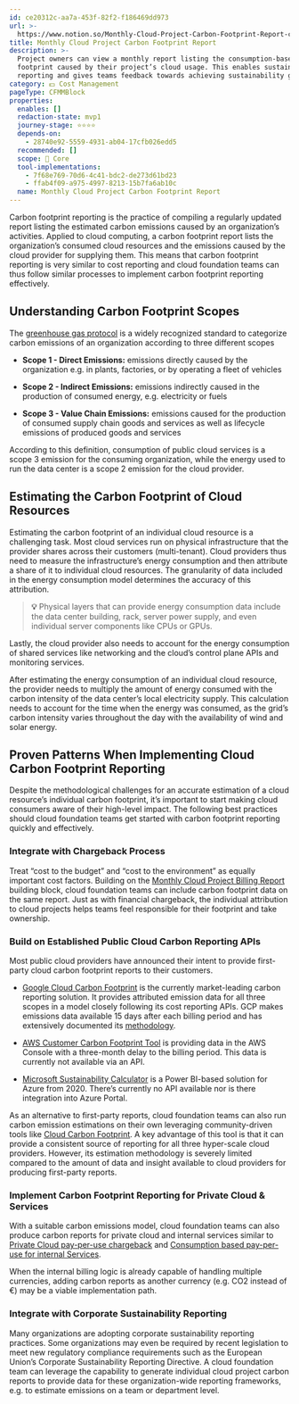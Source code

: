 ```yaml
---
id: ce20312c-aa7a-453f-82f2-f186469dd973
url: >-
  https://www.notion.so/Monthly-Cloud-Project-Carbon-Footprint-Report-ce20312caa7a453f82f2f186469dd973
title: Monthly Cloud Project Carbon Footprint Report
description: >-
  Project owners can view a monthly report listing the consumption-based carbon
  footprint caused by their project’s cloud usage. This enables sustainability
  reporting and gives teams feedback towards achieving sustainability goals.
category: 💵 Cost Management
pageType: CFMMBlock
properties:
  enables: []
  redaction-state: mvp1
  journey-stage: ⭐️⭐️⭐️⭐️
  depends-on:
    - 28740e92-5559-4931-ab04-17cfb026edd5
  recommended: []
  scope: 🏢 Core
  tool-implementations:
    - 7f68e769-70d6-4c41-bdc2-de273d61bd23
    - ffab4f09-a975-4997-8213-15b7fa6ab10c
  name: Monthly Cloud Project Carbon Footprint Report
---
```


Carbon footprint reporting is the practice of compiling a regularly updated report listing the estimated carbon emissions caused by an organization’s activities. Applied to cloud computing, a carbon footprint report lists the organization’s consumed cloud resources and the emissions caused by the cloud provider for supplying them. This means that carbon footprint reporting is very similar to cost reporting and cloud foundation teams can thus follow similar processes to implement carbon footprint reporting effectively.

## Understanding Carbon Footprint Scopes

The [greenhouse gas protocol](https://ghgprotocol.org) is a widely recognized standard to categorize carbon emissions of an organization according to three different scopes

- **Scope 1 - Direct Emissions:** emissions directly caused by the organization e.g. in plants, factories, or by operating a fleet of vehicles

- **Scope 2 - Indirect Emissions:** emissions indirectly caused in the production of consumed energy, e.g. electricity or fuels

- **Scope 3 - Value Chain Emissions:** emissions caused for the production of consumed supply chain goods and services as well as lifecycle emissions of produced goods and services

According to this definition, consumption of public cloud services is a scope 3 emission for the consuming organization, while the energy used to run the data center is a scope 2 emission for the cloud provider.

## Estimating the Carbon Footprint of Cloud Resources

Estimating the carbon footprint of an individual cloud resource is a challenging task. Most cloud services run on physical infrastructure that the provider shares across their customers (multi-tenant). Cloud providers thus need to measure the infrastructure’s energy consumption and then attribute a share of it to individual cloud resources. The granularity of data included in the energy consumption model determines the accuracy of this attribution.

> **💡** Physical layers that can provide energy consumption data include the data center building, rack, server power supply, and even individual server components like CPUs or GPUs.

Lastly, the cloud provider also needs to account for the energy consumption of shared services like networking and the cloud’s control plane APIs and monitoring services.

After estimating the energy consumption of an individual cloud resource, the provider needs to multiply the amount of energy consumed with the carbon intensity of the data center’s local electricity supply. This calculation needs to account for the time when the energy was consumed, as the grid’s carbon intensity varies throughout the day with the availability of wind and solar energy.

## Proven Patterns When Implementing Cloud Carbon Footprint Reporting

Despite the methodological challenges for an accurate estimation of a cloud resource’s individual carbon footprint, it’s important to start making cloud consumers aware of their high-level impact. The following best practices should cloud foundation teams get started with carbon footprint reporting quickly and effectively.

### Integrate with Chargeback Process

Treat “cost to the budget” and “cost to the environment” as equally important cost factors. Building on the [Monthly Cloud Project Billing Report](./monthly-cloud-project-billing-report.md) building block, cloud foundation teams can include carbon footprint data on the same report. Just as with financial chargeback, the individual attribution to cloud projects helps teams feel responsible for their footprint and take ownership.

### Build on Established Public Cloud Carbon Reporting APIs

Most public cloud providers have announced their intent to provide first-party cloud carbon footprint reports to their customers.

- [Google Cloud Carbon Footprint](https://cloud.google.com/carbon-footprint) is the currently market-leading carbon reporting solution. It provides attributed emission data for all three scopes in a model closely following its cost reporting APIs. GCP makes emissions data available 15 days after each billing period and has extensively documented its [methodology](https://cloud.google.com/carbon-footprint/docs/methodology).

- [AWS Customer Carbon Footprint Tool](https://aws.amazon.com/aws-cost-management/aws-customer-carbon-footprint-tool/) is providing data in the AWS Console with a three-month delay to the billing period. This data is currently not available via an API.

- [Microsoft Sustainability Calculator](https://azure.microsoft.com/en-au/blog/microsoft-sustainability-calculator-helps-enterprises-analyze-the-carbon-emissions-of-their-it-infrastructure/) is a Power BI-based solution for Azure from 2020. There’s currently no API available nor is there integration into Azure Portal.

As an alternative to first-party reports, cloud foundation teams can also run carbon emission estimations on their own leveraging community-driven tools like [Cloud Carbon Footprint](https://www.cloudcarbonfootprint.org). A key advantage of this tool is that it can provide a consistent source of reporting for all three hyper-scale cloud providers. However, its estimation methodology is severely limited compared to the amount of data and insight available to cloud providers for producing first-party reports.

### Implement Carbon Footprint Reporting for Private Cloud & Services

With a suitable carbon emissions model, cloud foundation teams can also produce carbon reports for private cloud and internal services similar to [Private Cloud pay-per-use chargeback](./private-cloud-pay-per-use-chargeback.md) and [Consumption based pay-per-use for internal Services](./consumption-based-pay-per-use-for-internal-services.md).

When the internal billing logic is already capable of handling multiple currencies, adding carbon reports as another currency (e.g. CO2 instead of €) may be a viable implementation path.

### Integrate with Corporate Sustainability Reporting

Many organizations are adopting corporate sustainability reporting practices. Some organizations may even be required by recent legislation to meet new regulatory compliance requirements such as the European Union’s Corporate Sustainability Reporting Directive. A cloud foundation team can leverage the capability to generate individual cloud project carbon reports to provide data for these organization-wide reporting frameworks, e.g. to estimate emissions on a team or department level.
